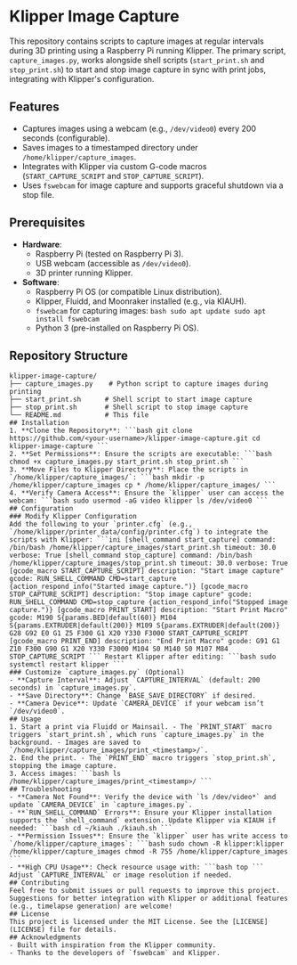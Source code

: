# Klipper Image Capture
This repository contains scripts to capture images at regular intervals during 3D printing using a Raspberry Pi running Klipper. The primary script, `capture_images.py`, works alongside shell scripts (`start_print.sh` and `stop_print.sh`) to start and stop image capture in sync with print jobs, integrating with Klipper's configuration.
## Features
- Captures images using a webcam (e.g., `/dev/video0`) every 200 seconds (configurable).
- Saves images to a timestamped directory under `/home/klipper/capture_images`.
- Integrates with Klipper via custom G-code macros (`START_CAPTURE_SCRIPT` and `STOP_CAPTURE_SCRIPT`).
- Uses `fswebcam` for image capture and supports graceful shutdown via a stop file.
## Prerequisites
- **Hardware**:
  - Raspberry Pi (tested on Raspberry Pi 3).
  - USB webcam (accessible as `/dev/video0`).
  - 3D printer running Klipper.
- **Software**:
  - Raspberry Pi OS (or compatible Linux distribution).
  - Klipper, Fluidd, and Moonraker installed (e.g., via KIAUH).
  - `fswebcam` for capturing images: ```bash sudo apt update sudo apt install fswebcam ```
  - Python 3 (pre-installed on Raspberry Pi OS).
## Repository Structure
```plaintext
klipper-image-capture/
├── capture_images.py    # Python script to capture images during printing
├── start_print.sh      # Shell script to start image capture
├── stop_print.sh       # Shell script to stop image capture
└── README.md           # This file
## Installation
1. **Clone the Repository**: ```bash git clone https://github.com/<your-username>/klipper-image-capture.git cd klipper-image-capture ```
2. **Set Permissions**: Ensure the scripts are executable: ```bash chmod +x capture_images.py start_print.sh stop_print.sh ```
3. **Move Files to Klipper Directory**: Place the scripts in `/home/klipper/capture_images/`: ```bash mkdir -p /home/klipper/capture_images cp * /home/klipper/capture_images/ ```
4. **Verify Camera Access**: Ensure the `klipper` user can access the webcam: ```bash sudo usermod -aG video klipper ls /dev/video0 ```
## Configuration
### Modify Klipper Configuration
Add the following to your `printer.cfg` (e.g., `/home/klipper/printer_data/config/printer.cfg`) to integrate the scripts with Klipper: ```ini [shell_command start_capture] command: /bin/bash /home/klipper/capture_images/start_print.sh timeout: 30.0 verbose: True [shell_command stop_capture] command: /bin/bash /home/klipper/capture_images/stop_print.sh timeout: 30.0 verbose: True [gcode_macro START_CAPTURE_SCRIPT] description: "Start image capture" gcode: RUN_SHELL_COMMAND CMD=start_capture {action_respond_info("Started image capture.")} [gcode_macro STOP_CAPTURE_SCRIPT] description: "Stop image capture" gcode: RUN_SHELL_COMMAND CMD=stop_capture {action_respond_info("Stopped image capture.")} [gcode_macro PRINT_START] description: "Start Print Macro" gcode: M190 S{params.BED|default(60)} M104 S{params.EXTRUDER|default(200)} M109 S{params.EXTRUDER|default(200)} G28 G92 E0 G1 Z5 F300 G1 X20 Y330 F3000 START_CAPTURE_SCRIPT [gcode_macro PRINT_END] description: "End Print Macro" gcode: G91 G1 Z10 F300 G90 G1 X20 Y330 F3000 M104 S0 M140 S0 M107 M84 STOP_CAPTURE_SCRIPT ``` Restart Klipper after editing: ```bash sudo systemctl restart klipper ```
### Customize `capture_images.py` (Optional)
- **Capture Interval**: Adjust `CAPTURE_INTERVAL` (default: 200 seconds) in `capture_images.py`.
- **Save Directory**: Change `BASE_SAVE_DIRECTORY` if desired.
- **Camera Device**: Update `CAMERA_DEVICE` if your webcam isn’t `/dev/video0`.
## Usage
1. Start a print via Fluidd or Mainsail. - The `PRINT_START` macro triggers `start_print.sh`, which runs `capture_images.py` in the background. - Images are saved to `/home/klipper/capture_images/print_<timestamp>/`.
2. End the print. - The `PRINT_END` macro triggers `stop_print.sh`, stopping the image capture.
3. Access images: ```bash ls /home/klipper/capture_images/print_<timestamp>/ ```
## Troubleshooting
- **Camera Not Found**: Verify the device with `ls /dev/video*` and update `CAMERA_DEVICE` in `capture_images.py`.
- **`RUN_SHELL_COMMAND` Errors**: Ensure your Klipper installation supports the `shell_command` extension. Update Klipper via KIAUH if needed: ```bash cd ~/kiauh ./kiauh.sh ```
- **Permission Issues**: Ensure the `klipper` user has write access to `/home/klipper/capture_images`: ```bash sudo chown -R klipper:klipper /home/klipper/capture_images chmod -R 755 /home/klipper/capture_images ```
- **High CPU Usage**: Check resource usage with: ```bash top ``` Adjust `CAPTURE_INTERVAL` or image resolution if needed.
## Contributing
Feel free to submit issues or pull requests to improve this project. Suggestions for better integration with Klipper or additional features (e.g., timelapse generation) are welcome!
## License
This project is licensed under the MIT License. See the [LICENSE](LICENSE) file for details.
## Acknowledgments
- Built with inspiration from the Klipper community.
- Thanks to the developers of `fswebcam` and Klipper.
